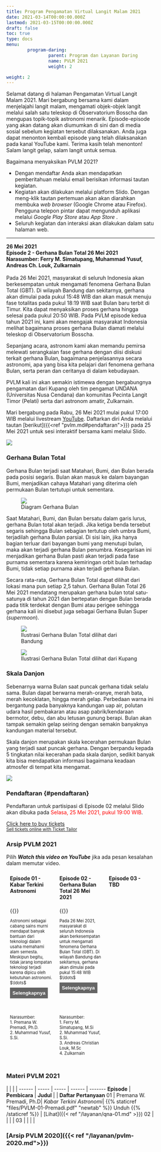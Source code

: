 ```yaml
---
title: Program Pengamatan Virtual Langit Malam 2021
date: 2021-03-14T00:00:00.000Z
lastmod: 2021-03-15T00:00:00.000Z
draft: false
toc: true
type: docs
menu:
        program-daring:
                parent: Program dan Layanan Daring
                name: PVLM 2021
                weight: 2

weight: 2
---
```


<style>
* {
  box-sizing: border-box;
}

/* Create three equal columns that floats next to each other */
.column {
  float: left;
  width: 33.33%;
  padding: 10px;
  /* text-align: justify;
  text-justify: inter-word; */
  }

/* Clear floats after the columns */
.row:after {
  content: "";
  display: table;
  clear: both;
}

/* div.desc {
  padding: 20px;
} */

/* @media screen and (min-width: 601px) {
  p {
    font-size: 16px;
  }
}

@media screen and (max-width: 600px) {
  p {
    font-size: 14px;
  }
} */

.showmore {
  font-size: 0.8em;
}

.showmore .more, .showmore.show .dots {
  display: none
}

.showmore.show .more {
  display: inline
}

.showmore button {
  cursor: pointer;
  display: block;
  margin-top: 0.5em;
  margin-bottom: 1em;
  font-weight: bold;
  background-color: #656565;
  color: white;
  border: none;
  outline: none;
  padding: 0.5em;
}

.tombol {
  background-color: #417AF5; /* blue */
  border: none;
  color: white;
  padding: 5px 15px;
  text-align: center;
  text-decoration: none;
  display: inline-block;
  font-size: 16px;
}
</style>

Selamat datang di halaman Pengamatan Virtual Langit Malam 2021. Mari bergabung bersama kami dalam menjelajahi langit malam, mengamati objek-objek langit melalui salah satu teleskop di Observatorium Bosscha dan mengupas topik-topik astronomi menarik. Episode-episode yang akan datang akan diumumkan di sini dan di media sosial sebelum kegiatan tersebut dilaksanakan. Anda juga dapat menonton kembali episode yang telah dilaksanakan pada kanal YouTube kami. Terima kasih telah menonton! Salam langit gelap, salam langit untuk semua.

Bagaimana menyaksikan PVLM 2021?
- Dengan mendaftar Anda akan mendapatkan pemberitahuan melalui email berisikan informasi tautan kegiatan.
- Kegiatan akan dilakukan melalui platform Slido. Dengan meng-klik tautan pertemuan akan akan diarahkan membuka <i>web browser</i> (Google Chrome atau Firefox). Pengguna telepon pintar dapat mengunduh aplikasi melalui <i>Google Play Store</i> atau <i>App Store</i> .
- Seluruh kegiatan dan interaksi akan dilakukan dalam satu halaman web.

---
<!-- <h4 style="text-align: center;">26 Mei 2021</h4>
<h4 style="text-align: center;">Episode 2 - Gerhana Bulan Total 26 Mei 2021</h4>
<h4 style="text-align: center;">Narasumber: Ferry M. Simatupang, Muhammad Yusuf, Andreas Ch. Louk, Zulkarnain</h4> -->

**26 Mei 2021** <br>
**Episode 2 - Gerhana Bulan Total 26 Mei 2021** <br>
**Narasumber: Ferry M. Simatupang, Muhammad Yusuf, Andreas Ch. Louk, Zulkarnain** <br><br>
Pada 26 Mei 2021, masyarakat di seluruh Indonesia akan berkesempatan untuk mengamati  fenomena Gerhana Bulan Total (GBT). Di wilayah Bandung dan sekitarnya, gerhana akan dimulai pada pukul 15:48 WIB dan akan masuk menuju fase totalitas pada pukul 18:19 WIB saat Bulan baru terbit di Timur. Kita dapat menyaksikan proses gerhana hingga selesai pada pukul 20:50 WIB. Pada PVLM episode kedua tahun 2021 ini, kami akan mengajak masyarakat Indonesia melihat bagaimana proses gerhana Bulan diamati melalui teleskop di Observatorium Bosscha.

Sepanjang acara, astronom kami akan memandu pemirsa melewati serangkaian fase gerhana dengan diisi diskusi terkait gerhana Bulan, bagaimana penjelasannya secara astronomi, apa yang bisa kita pelajari dari fenomena gerhana Bulan, serta  peran dan ceritanya di dalam kebudayaan. 

PVLM kali ini akan semakin istimewa dengan bergabungnya pengamatan dari Kupang oleh tim pengamat  UNDANA (Universitas Nusa Cendana) dan komunitas Pecinta Langit Timor (Pelati) serta dari astronom amatir, Zulkarnain. 

Mari bergabung pada Rabu, 26 Mei 2021 mulai pukul 17:00 WIB melalui livestream <a href="https://www.youtube.com/user/obsbosscha" target=_blank>YouTube</a>.
Daftarkan diri Anda melalui tautan [berikut]({{<ref "pvlm.md#pendaftaran">}}) pada 25 Mei 2021 untuk sesi interaktif bersama kami melalui Slido.

<img src="/img/pvlm2021-02.png"></img>

### Gerhana Bulan Total 

Gerhana Bulan terjadi saat Matahari, Bumi, dan Bulan berada pada posisi segaris. Bulan akan masuk ke dalam bayangan Bumi, menjadikan cahaya Matahari yang diterima oleh permukaan Bulan tertutupi untuk sementara.  

<figure>
        <img src="/img/diagram-gbt.jpeg"></img>
        <figcaption>Diagram Gerhana Bulan</figcaption>
</figure>

Saat Matahari, Bumi, dan Bulan bersatu dalam garis lurus, gerhana Bulan total akan terjadi. Jika ketiga benda tersebut segaris sehingga Bulan sebagian tertutup oleh umbra Bumi, terjadilah gerhana Bulan parsial. Di sisi lain, jika hanya bagian terluar dari bayangan bumi yang menutupi bulan, maka akan terjadi gerhana Bulan penumbra. Kesegarisan ini menjadikan gerhana Bulan pasti akan terjadi pada fase purnama sementara karena kemiringan orbit bulan terhadap Bumi, tidak setiap purnama akan terjadi gerhana Bulan.

Secara rata-rata, Gerhana Bulan Total dapat dilihat dari lokasi mana pun setiap 2,5 tahun. Gerhana Bulan Total 26 Mei 2021 mendatang merupakan gerhana bulan total satu-satunya di tahun 2021 dan bertepatan dengan Bulan berada pada titik terdekat dengan Bumi atau perigee sehingga gerhana kali ini disebut juga sebagai Gerhana Bulan Super (<i>supermoon</i>). 

<figure>
        <img src="/img/GBT-Bandung.jpeg"></img>
        <figcaption>Ilustrasi Gerhana Bulan Total dilihat dari Bandung</figcaption>
</figure>

<figure>
        <img src="/img/GBT-Kupang.jpeg"></img>
        <figcaption>Ilustrasi Gerhana Bulan Total dilihat dari Kupang</figcaption>
</figure>


### Skala Danjon

Sebenarnya warna Bulan saat puncak gerhana tidak selalu sama. Bulan dapat berwarna merah-oranye, merah bata, merah kecoklatan, hingga merah gelap. Perbedaan warna ini bergantung pada banyaknya kandungan uap air, polutan udara hasil pembakaran atau asap pabrik/kendaraan bermotor, debu, dan abu letusan gunung berapi. Bulan akan tampak semakin gelap seiring dengan semakin banyaknya kandungan material tersebut. 

Skala danjon merupakan skala kecerahan permukaan Bulan yang terjadi saat puncak gerhana. Dengan berpandu kepada 5 tingkatan nilai kecerahan pada skala danjon, sedikit banyak kita bisa mendapatkan informasi bagaimana keadaan atmosfer di tempat kita mengamat.  

<img src="/img/Skala Danjon.jpeg"></img>

<!-- Pendaftaran dimulai pada <font color="red">Kamis, 8 April 2021, 17:00 WIB </font> -->

<!-- <a href="https://bit.ly/pvlm2021" target="_blank"><button class="tombol">Daftar di sini</button></a> -->

### Pendaftaran {#pendaftaran}

Pendaftaran untuk partisipasi di Episode 02 melalui Slido akan dibuka pada <font color="red">Selasa, 25 Mei 2021, pukul 19:00 WIB</font>.

<!-- Ticket Tailor Widget. Paste this in to your website where you want the widget to appear. Do no change the code or the widget may not work properly. -->
<div class="tt-widget"><div class="tt-widget-fallback"><p><a href="https://www.tickettailor.com/events/obsbosscha/506903/select-date?ref=website_widget" target="_blank">Click here to buy tickets</a><br /><small><a href="https://www.tickettailor.com?rf=wdg" class="tt-widget-powered">Sell tickets online with Ticket Tailor</a></small></p></div><script src="https://cdn.tickettailor.com/js/widgets/min/widget.js" data-url="https://www.tickettailor.com/events/obsbosscha/506903/select-date" data-type="inline" data-inline-minimal="true" data-inline-show-logo="false" data-inline-bg-fill="false" data-inline-inherit-ref-from-url-param="" data-inline-ref="website_widget"></script></div>
<!-- End of Ticket Tailor Widget -->

<!-- Ticket Tailor Widget. Paste this in to your website where you want the widget to appear. Do no change the code or the widget may not work properly. -->
<!-- <div class="tt-widget"><div class="tt-widget-fallback"><p><a href="https://www.tickettailor.com/events/obsbosscha/506903/select-date?ref=website_widget" target="_blank">Click here to buy tickets</a><br /><small><a href="https://www.tickettailor.com?rf=wdg" class="tt-widget-powered">Sell tickets online with Ticket Tailor</a></small></p></div><script src="https://cdn.tickettailor.com/js/widgets/min/widget.js" data-url="https://www.tickettailor.com/events/obsbosscha/506903/select-date" data-type="inline" data-inline-minimal="true" data-inline-show-logo="false" data-inline-bg-fill="false" data-inline-inherit-ref-from-url-param="" data-inline-ref="website_widget"></script></div> -->
<!-- End of Ticket Tailor Widget -->

### Arsip PVLM 2021

Pilih **_Watch this video on YouTube_** jika ada pesan kesalahan dalam memutar video.

<div class="row">
  <div class="column">
    <b>Episode 01 - Kabar Terkini Astronomi</b>
  </div>
  <div class="column">
    <b>Episode 02 - Gerhana Bulan Total 26 Mei 2021</b>
  </div>
  <div class="column">
    <b>Episode 03 - TBD</b>
  </div>
</div>

<div class="row">
  <div class="column">
    {{<youtube F-jHmZRkxfU>}}
    <p style="font-size: .8em" class="showmore">
    Astronomi sebagai cabang sains murni mendapat banyak bantuan dari teknologi dalam usaha memahami alam semesta. Meskipun begitu, tidak jarang lompatan teknologi terjadi karena dipicu oleh kebutuhan astronomi. <span class="dots">$\ldots$</span><span class="more"> Dua tahun belakangan ini kita melihat ada banyak peristiwa menarik terkait penemuan, peristiwa astronomi, dan usaha eksplorasi astronomi.  Mengawali musim baru PVLM, pada episode perdana ini penonton akan diajak melihat capaian astronomi di tahun 2020 dan 2021. Kita kembali menengok apa yang terjadi dengan meredupnya bintang Betelgeuse, arti hadiah Nobel Fisika 2020 bagi Astrofisika, penemuan magnetar, babak baru eksplorasi Planet Mars, dan foto terbaru lubang hitam M87. Narasumber akan mengajak penonton menguak sains dan teknologi apa saja yang terlibat serta rencana dan harapan apa yang ada di depan termasuk peluangnya bagi astronomi Indonesia. </span>
      <button>Selengkapnya</button>
  </div>
  <div class="column">
        {{<youtube >}}
        <p style="font-size: .8em" class="showmore">
        Pada 26 Mei 2021, masyarakat di seluruh Indonesia akan berkesempatan untuk mengamati  fenomena Gerhana Bulan Total (GBT). Di wilayah Bandung dan sekitarnya, gerhana akan dimulai pada pukul 15:48 WIB <span class="dots">$\ldots$</span><span class="more">dan akan masuk menuju fase totalitas pada pukul 18:19 WIB saat Bulan baru terbit di Timur. Kita dapat menyaksikan proses gerhana hingga selesai pada pukul 20:50 WIB. Pada PVLM episode kedua tahun 2021 ini, kami akan mengajak masyarakat Indonesia melihat bagaimana proses gerhana Bulan diamati melalui teleskop di Observatorium Bosscha.</span>
        <button>Selengkapnya</button>
  </div>
  <div class="column">
  </div>
</div>

<div class="row">
  <div class="column">
    <p style="font-size: .8em">Narasumber: <br> 1. Premana W. Premadi, Ph.D. <br>  2. Muhammad Yusuf, S.Si.</p>
  </div>
  <div class="column">
        <p style="font-size: .8em">Narasumber: <br> 1. Ferry M. Simatupang, M.Si <br>  2. Muhammad Yusuf, S.Si. <br> 3. Andreas Christian Louk, M.Sc <br> 4. Zulkarnain </p>
  </div>
  <div class="column">
  </div>
</div>

### Materi PVLM 2021

  | | | |
------ | ----- | ----- | ------ | -------
 **Episode** | **Pembicara** | **Judul** | | **Daftar Pertanyaan**
 01 |  Premana W. Premadi, Ph.D| *Kabar Terkini Astronomi*| {{% staticref "files/PVLM-01-Premadi.pdf" "newtab" %}} Unduh {{% /staticref %}} |  [Lihat]({{< ref "/layanan/qna-01.md" >}})
02 |  | | |
03 |  | | |

### [Arsip PVLM 2020]({{< ref "/layanan/pvlm-2020.md">}})

<script>
  document.querySelectorAll(".showmore").forEach(function (p) {
   p.querySelector("button").addEventListener("click", function () {
    p.classList.toggle("show");
    this.textContent = p.classList.contains("show") ? "Persingkat" : "Selengkapnya";
   });
 });
</script>
